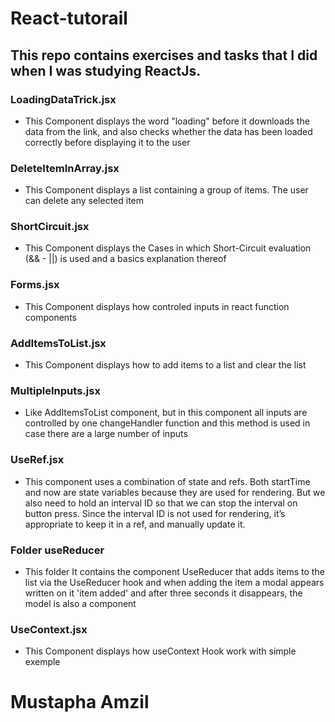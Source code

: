# React-tutorail

## This repo contains exercises and tasks that I did when I was studying ReactJs.


### LoadingDataTrick.jsx
- This Component displays the word "loading" before it downloads the data from the link, 
  and also checks whether the data has been loaded correctly before displaying it to the user

### DeleteItemInArray.jsx
- This Component displays a list containing a group of items. The user can delete any selected item

### ShortCircuit.jsx
- This Component displays the Cases in which Short-Circuit evaluation (&& - ||) is used and a basics explanation thereof

### Forms.jsx
- This Component displays how controled inputs in react function components

### AddItemsToList.jsx
- This Component displays how to add items to a list and clear the list

### MultipleInputs.jsx
- Like AddItemsToList component, but in this component all inputs are controlled by one changeHandler function and this method is used in case there are a large number of inputs

### UseRef.jsx
- This component uses a combination of state and refs. Both startTime and now are state variables because they are used for rendering. But we also need to hold an interval ID so that we can stop the interval on button press. Since the interval ID is not used for rendering, it’s appropriate to keep it in a ref, and manually update it.

### Folder useReducer
- This folder It contains the component UseReducer that adds items to the list via the UseReducer hook and when adding the item a modal appears written on it 'item    added' and after three seconds it disappears, the model is also a component

### UseContext.jsx
- This Component displays how useContext Hook work with simple exemple

# Mustapha Amzil
